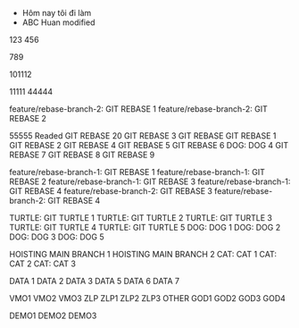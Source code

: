 - Hôm nay tôi đi làm
- ABC
  Huan modified

123
456

789

101112

11111
44444

feature/rebase-branch-2: GIT REBASE 1
feature/rebase-branch-2: GIT REBASE 2

55555
Readed
GIT REBASE 20
GIT REBASE 3
GIT REBASE
GIT REBASE 1
GIT REBASE 2
GIT REBASE 4
GIT REBASE 5
GIT REBASE 6
DOG: DOG 4
GIT REBASE 7
GIT REBASE 8
GIT REBASE 9

feature/rebase-branch-1: GIT REBASE 1
feature/rebase-branch-1: GIT REBASE 2
feature/rebase-branch-1: GIT REBASE 3
feature/rebase-branch-1: GIT REBASE 4
feature/rebase-branch-2: GIT REBASE 3
feature/rebase-branch-2: GIT REBASE 4

TURTLE: GIT TURTLE 1
TURTLE: GIT TURTLE 2
TURTLE: GIT TURTLE 3
TURTLE: GIT TURTLE 4
TURTLE: GIT TURTLE 5
DOG: DOG 1
DOG: DOG 2
DOG: DOG 3
DOG: DOG 5

HOISTING MAIN BRANCH 1
HOISTING MAIN BRANCH 2
CAT: CAT 1
CAT: CAT 2
CAT: CAT 3

DATA 1
DATA 2
DATA 3
DATA 5
DATA 6
DATA 7

VMO1
VMO2
VMO3
ZLP
ZLP1
ZLP2
ZLP3
OTHER
GOD1
GOD2
GOD3
GOD4

DEMO1
DEMO2
DEMO3
